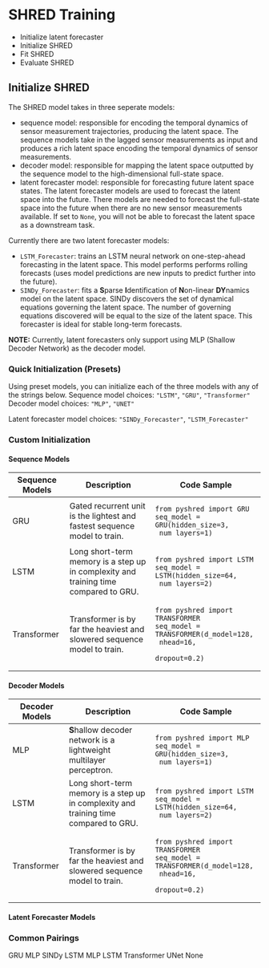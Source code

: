 # SHRED Training
- Initialize latent forecaster
- Initialize SHRED
- Fit SHRED
- Evaluate SHRED

## Initialize SHRED
The SHRED model takes in three seperate models:
- sequence model: responsible for encoding the temporal dynamics of sensor measurement trajectories, producing the latent space. The sequence models take in the lagged sensor measurements as input and produces a rich latent space encoding the temporal dynamics of sensor measurements.
- decoder model: responsible for mapping the latent space outputted by the sequence model to the high-dimensional full-state space.
- latent forecaster model: responsible for forecasting future latent space states. The latent forecaster models are used to forecast the latent space into the future. There models are needed to forecast the full-state space into the future when there are no new sensor measurements available. If set to `None`, you will not be able to forecast the latent space as a downstream task. 

Currently there are two latent forecaster models:
- `LSTM_Forecaster`: trains an LSTM neural network on one-step-ahead forecasting in the latent space. This model performs performs rolling forecasts (uses model predictions are new inputs to predict further into the future).
- `SINDy_Forecaster`: fits a **S**parse **I**dentification of **N**on-linear **DY**namics model on the latent space. SINDy discovers the set of dynamical equations governing the latent space. The number of governing equations discovered will be equal to the size of the latent space. This forecaster is ideal for stable long-term forecasts.

**NOTE:** Currently, latent forecasters only support using MLP (Shallow Decoder Network) as the decoder model. 

### Quick Initialization (Presets)
Using preset models, you can initialize each of the three models with any of the strings below.
Sequence model choices: `"LSTM"`, `"GRU"`, `"Transformer"`
Decoder model choices: `"MLP"`, `"UNET"`


Latent forecaster model choices: `"SINDy_Forecaster"`, `"LSTM_Forecaster"`

### Custom Initialization

#### Sequence Models

| Sequence Models | Description | Code Sample |
|-----------------|-------------|-------------|
|GRU              |Gated recurrent unit is the lightest and fastest sequence model to train.| <pre><code>from pyshred import GRU<br>seq_model = GRU(hidden_size=3,<br>                num_layers=1)</code></pre>|
|LSTM             |Long short-term memory is a step up in complexity and training time compared to GRU.|<pre><code>from pyshred import LSTM<br>seq_model = LSTM(hidden_size=64,<br>                 num_layers=2)</code></pre>|
|Transformer | Transformer is by far the heaviest and slowered sequence model to train. |<pre><code>from pyshred import TRANSFORMER<br>seq_model = TRANSFORMER(d_model=128,<br>                        nhead=16,<br>                        dropout=0.2)</code></pre>|

#### Decoder Models
| Decoder Models | Description | Code Sample |
|-----------------|-------------|-------------|
|MLP              |**S**hallow decoder network is a lightweight multilayer perceptron.| <pre><code>from pyshred import MLP<br>seq_model = GRU(hidden_size=3,<br>                num_layers=1)</code></pre>|
|LSTM             |Long short-term memory is a step up in complexity and training time compared to GRU.|<pre><code>from pyshred import LSTM<br>seq_model = LSTM(hidden_size=64,<br>                 num_layers=2)</code></pre>|
|Transformer | Transformer is by far the heaviest and slowered sequence model to train. |<pre><code>from pyshred import TRANSFORMER<br>seq_model = TRANSFORMER(d_model=128,<br>                        nhead=16,<br>                        dropout=0.2)</code></pre>|
#### Latent Forecaster Models

### Common Pairings
GRU MLP SINDy
LSTM MLP LSTM
Transformer UNet None

